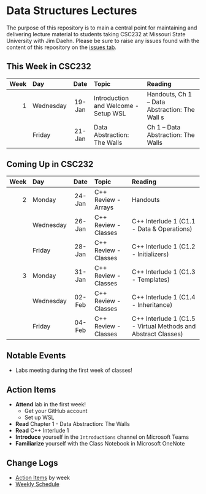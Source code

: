 # Data Structures Lectures

The purpose of this repository is to main a central point for maintaining and delivering lecture material to students taking CSC232 at Missouri State University with Jim Daehn. Please be sure to raise any issues found with the content of this repository on the [issues tab](https://github.com/msu-csc232-sp22/lectures/issues).

## This Week in CSC232

|Week|Day      |Date  |Topic                               |Reading                                                      |
|---:|:--------|:----:|:-----------------------------------|:------------------------------------------------------------|
|   1|Wednesday|19-Jan|Introduction and Welcome - Setup WSL|Handouts, Ch 1 – Data  Abstraction: The Wall s               |
|    |Friday   |21-Jan|Data  Abstraction: The Walls        |Ch 1 – Data  Abstraction: The Walls                          |

## Coming Up in CSC232

|Week|Day      |Date  |Topic                               |Reading                                                      |
|---:|:--------|:----:|:-----------------------------------|:------------------------------------------------------------|
|   2|Monday   |24-Jan|C++ Review - Arrays                 |Handouts                                                     |
|    |Wednesday|26-Jan|C++ Review - Classes                |C++ Interlude 1 (C1.1 - Data & Operations)                   |
|    |Friday   |28-Jan|C++ Review - Classes                |C++ Interlude 1 (C1.2 - Initializers)                        |
|   3|Monday   |31-Jan|C++ Review - Classes                |C++ Interlude 1 (C1.3 - Templates)                           |
|    |Wednesday|02-Feb|C++ Review - Classes                |C++ Interlude 1 (C1.4 - Inheritance)                         |
|    |Friday   |04-Feb|C++ Review - Classes                |C++ Interlude 1 (C1.5 - Virtual Methods and Abstract Classes)|

## Notable Events

- Labs meeting during the first week of classes!

## Action Items

- **Attend** lab in the first week!
  - Get your GitHub account
  - Set up WSL
- **Read** Chapter 1 - Data Abstraction: The Walls
- **Read** C++ Interlude 1
- **Introduce** yourself in the `Introductions` channel on Microsoft Teams
- **Familiarize** yourself with the Class Notebook in Microsoft OneNote

## Change Logs

- [Action Items](actions.md) by week
- [Weekly Schedule](schedule.md)
